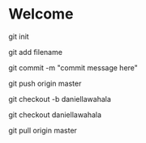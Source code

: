 # Welcome 

git init

git add filename 

git commit -m "commit message here"

git push origin master 


git checkout -b daniellawahala


git checkout daniellawahala

git pull origin master 